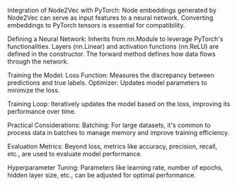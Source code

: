 Integration of Node2Vec with PyTorch:
Node embeddings generated by Node2Vec can serve as input features to a neural network.
Converting embeddings to PyTorch tensors is essential for compatibility.


Defining a Neural Network:
Inherits from nn.Module to leverage PyTorch's functionalities.
Layers (nn.Linear) and activation functions (nn.ReLU) are defined in the constructor.
The forward method defines how data flows through the network.


Training the Model:
Loss Function: Measures the discrepancy between predictions and true labels.
Optimizer: Updates model parameters to minimize the loss.


Training Loop: Iteratively updates the model based on the loss, improving its performance over time.

Practical Considerations:
Batching: For large datasets, it's common to process data in batches to manage memory and improve training efficiency.

Evaluation Metrics: Beyond loss, metrics like accuracy, precision, recall, etc., are used to evaluate model performance.

Hyperparameter Tuning: Parameters like learning rate, number of epochs, hidden layer size, etc., can be adjusted for optimal performance.
